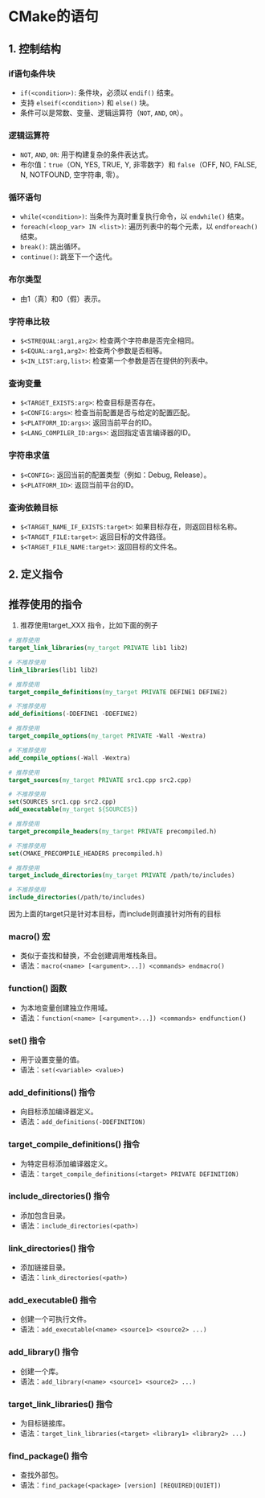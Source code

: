﻿# CMake的语句

## 1. 控制结构

### if语句条件块
- `if(<condition>)`: 条件块，必须以 `endif()` 结束。
- 支持 `elseif(<condition>)` 和 `else()` 块。
- 条件可以是常数、变量、逻辑运算符（`NOT`, `AND`, `OR`）。

### 逻辑运算符
- `NOT`, `AND`, `OR`: 用于构建复杂的条件表达式。
- 布尔值：`true`（ON, YES, TRUE, Y, 非零数字）和 `false`（OFF, NO, FALSE, N, NOTFOUND, 空字符串, 零）。

### 循环语句
- `while(<condition>)`: 当条件为真时重复执行命令，以 `endwhile()` 结束。
- `foreach(<loop_var> IN <list>)`: 遍历列表中的每个元素，以 `endforeach()` 结束。
- `break()`: 跳出循环。
- `continue()`: 跳至下一个迭代。

### 布尔类型
- 由1（真）和0（假）表示。

### 字符串比较
- `$<STREQUAL:arg1,arg2>`: 检查两个字符串是否完全相同。
- `$<EQUAL:arg1,arg2>`: 检查两个参数是否相等。
- `$<IN_LIST:arg,list>`: 检查第一个参数是否在提供的列表中。

### 查询变量
- `$<TARGET_EXISTS:arg>`: 检查目标是否存在。
- `$<CONFIG:args>`: 检查当前配置是否与给定的配置匹配。
- `$<PLATFORM_ID:args>`: 返回当前平台的ID。
- `$<LANG_COMPILER_ID:args>`: 返回指定语言编译器的ID。

### 字符串求值
- `$<CONFIG>`: 返回当前的配置类型（例如：Debug, Release）。
- `$<PLATFORM_ID>`: 返回当前平台的ID。

### 查询依赖目标
- `$<TARGET_NAME_IF_EXISTS:target>`: 如果目标存在，则返回目标名称。
- `$<TARGET_FILE:target>`: 返回目标的文件路径。
- `$<TARGET_FILE_NAME:target>`: 返回目标的文件名。

## 2. 定义指令


## 推荐使用的指令

1. 推荐使用target_XXX 指令，比如下面的例子
```cmake
# 推荐使用
target_link_libraries(my_target PRIVATE lib1 lib2)

# 不推荐使用
link_libraries(lib1 lib2)

# 推荐使用
target_compile_definitions(my_target PRIVATE DEFINE1 DEFINE2)

# 不推荐使用
add_definitions(-DDEFINE1 -DDEFINE2)

# 推荐使用
target_compile_options(my_target PRIVATE -Wall -Wextra)

# 不推荐使用
add_compile_options(-Wall -Wextra)

# 推荐使用
target_sources(my_target PRIVATE src1.cpp src2.cpp)

# 不推荐使用
set(SOURCES src1.cpp src2.cpp)
add_executable(my_target ${SOURCES})

# 推荐使用
target_precompile_headers(my_target PRIVATE precompiled.h)

# 不推荐使用
set(CMAKE_PRECOMPILE_HEADERS precompiled.h)

# 推荐使用
target_include_directories(my_target PRIVATE /path/to/includes)

# 不推荐使用
include_directories(/path/to/includes)
```
因为上面的target只是针对本目标，而include则直接针对所有的目标

### macro() 宏
- 类似于查找和替换，不会创建调用堆栈条目。
- 语法：`macro(<name> [<argument>...]) <commands> endmacro()`

### function() 函数
- 为本地变量创建独立作用域。
- 语法：`function(<name> [<argument>...]) <commands> endfunction()`

### set() 指令
- 用于设置变量的值。
- 语法：`set(<variable> <value>)`

### add_definitions() 指令
- 向目标添加编译器定义。
- 语法：`add_definitions(-DDEFINITION)`

### target_compile_definitions() 指令
- 为特定目标添加编译器定义。
- 语法：`target_compile_definitions(<target> PRIVATE DEFINITION)`

### include_directories() 指令
- 添加包含目录。
- 语法：`include_directories(<path>)`

### link_directories() 指令
- 添加链接目录。
- 语法：`link_directories(<path>)`

### add_executable() 指令
- 创建一个可执行文件。
- 语法：`add_executable(<name> <source1> <source2> ...)`

### add_library() 指令
- 创建一个库。
- 语法：`add_library(<name> <source1> <source2> ...)`

### target_link_libraries() 指令
- 为目标链接库。
- 语法：`target_link_libraries(<target> <library1> <library2> ...)`

### find_package() 指令
- 查找外部包。
- 语法：`find_package(<package> [version] [REQUIRED|QUIET])`
